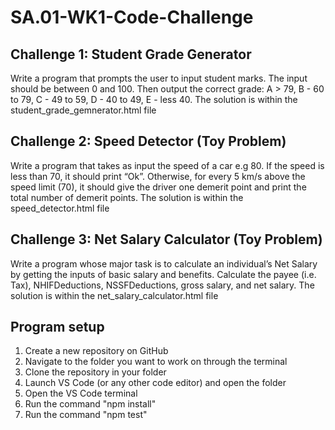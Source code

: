 # SA.01-WK1-Code-Challenge

## Challenge 1: Student Grade Generator 
Write a program that prompts the user to input student marks. The input should be between 0 and 100. Then output the correct grade: 
A > 79, B - 60 to 79, C -  49 to 59, D - 40 to 49, E - less 40.
The solution is within the student_grade_gemnerator.html file
 
## Challenge 2: Speed Detector (Toy Problem)
Write a program that takes as input the speed of a car e.g 80. If the speed is less than 70, it should print “Ok”. Otherwise, for every 5 km/s above the speed limit (70), it should give the driver one demerit point and print the total number of demerit points.
The solution is within the speed_detector.html file

## Challenge 3: Net Salary Calculator (Toy Problem)
Write a program whose major task is to calculate an individual’s Net Salary by getting the inputs of basic salary and benefits. Calculate the payee (i.e. Tax), NHIFDeductions, NSSFDeductions, gross salary, and net salary. 
The solution is within the net_salary_calculator.html file

## Program setup
1. Create a new repository on GitHub
2. Navigate to the folder you want to work on through the terminal
3. Clone the repository in your folder
4. Launch VS Code (or any other code editor) and open the folder
5. Open the VS Code terminal
6. Run the command "npm install"
7. Run the command "npm test"

